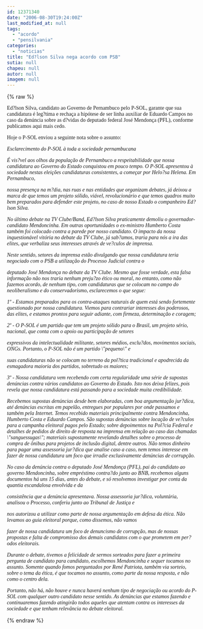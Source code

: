 ```yaml
---
id: 12371340
date: "2006-08-30T19:24:00Z"
last_modified_at: null
tags:
  - "acordo"
  - "pensilvania"
categories:
  - "noticias"
title: "Ed?lson Silva nega acordo com PSB"
sutia: null
chapeu: null
autor: null
imagem: null
---
```

{% raw %}
<p><P><FONT face=Verdana>Ed?lson Silva, candidato ao Governo de Pernambuco pelo P-SOL, garante que sua candidatura é leg?tima e rechaça a hipótese de ser linha auxiliar de Eduardo Campos no caso da denúncia sobre as d?vidas do deputado federal José Mendonça (PFL), conforme publicamos aqui mais cedo.</FONT></P></p>
<p><P><FONT face=Verdana>Hoje o P-SOL enviou a seguinte nota sobre o assunto:</FONT></P></p>
<p><P><I><FONT face=Verdana>Esclarecimento do P-SOL à toda a sociedade pernambucana</FONT></P></p>
<p><P><FONT face=Verdana>É vis?vel aos olhos da população de Pernambuco a respeitabilidade que nossa candidatura ao Governo do Estado conquistou em pouco tempo. O P-SOL apresentou à sociedade nestas eleições candidaturas consistentes, a começar por Helo?sa Helena. Em Pernambuco,</p>
<p> nossa presença na m?dia, nas ruas e nas entidades que organizam debates, já deixou a marca de que temos um projeto sólido, viável, revolucionário e que temos quadros muito bem preparados para defender este projeto, no caso de nosso Estado o companheiro Ed?lson Silva.</FONT></P></p>
<p><P><FONT face=Verdana>No último debate na TV Clube/Band, Ed?lson Silva praticamente demoliu o governador-candidato Mendoncinha. Em outras oportunidades o ex-ministro Humberto Costa também foi colocado contra a parede por nosso candidato. O impacto da nossa inquestionável vitória no debate da TV Clube, já sab?amos, traria para nós a ira das elites, que verbaliza seus interesses através de ve?culos de imprensa.</FONT></P></p>
<p><P><FONT face=Verdana>Neste sentido, setores da imprensa estão divulgando que nossa candidatura teria negociado com o PSB a utilização do Processo Judicial contra o</FONT></P></p>
<p><P><FONT face=Verdana>deputado José Mendonça no debate da TV Clube. Mesmo que fosse verdade, esta falsa informação não nos traria nenhum preju?zo ético ou moral, no entanto, como não fazemos acordo, de nenhum tipo, com candidaturas que se colocam no campo do neoliberalismo e do conservadorismo, esclarecemos o que segue:</FONT></P></p>
<p><P><FONT face=Verdana>1º - Estamos preparados para os contra-ataques naturais de quem está sendo fortemente questionado por nossa candidatura. Viemos para contrariar interesses dos poderosos, das elites, e estamos prontos para seguir adiante, com firmeza, determinação e coragem;</FONT></P></p>
<p><P><FONT face=Verdana>2º - O P-SOL é um partido que tem um projeto sólido para o Brasil, um projeto sério, nacional, que conta com o apoio ou participação de setores</FONT></P></p>
<p><P><FONT face=Verdana>expressivos da intelectualidade militante, setores médios, exclu?dos, movimentos sociais, ONGs. Portanto, o P-SOL não é um partido \"pequeno\" e</FONT></P></p>
<p><P><FONT face=Verdana>suas candidaturas não se colocam no terreno da pol?tica tradicional e apodrecida da esmagadora maioria dos partidos, sobretudo os maiores;</FONT></P></p>
<p><P><FONT face=Verdana>3º - Nossa candidatura vem recebendo com certa regularidade uma série de supostas denúncias contra vários candidatos ao Governo do Estado. Isto nos deixa felizes, pois revela que nossa candidatura está passando para a sociedade muita credibilidade.</FONT></P></p>
<p><P><FONT face=Verdana>Recebemos supostas denúncias desde bem elaboradas, com boa argumentação jur?dica, até denúncias escritas em papelão, entregues por populares por onde passamos e também pela Internet. Temos recebido materiais principalmente contra Mendoncinha, Humberto Costa e Eduardo Campos. São supostas denúncias sobre locação de ve?culos para a campanha eleitoral pagos pelo Estado; sobre depoimentos na Pol?cia Federal e detalhes de pedidos de direito de resposta na imprensa em relação ao caso das chamadas \"sanguessugas\"; materiais supostamente revelando detalhes sobre o processo de compra de ônibus para projetos de inclusão digital, dentre outros. Não temos dinheiro para pagar uma assessoria jur?dica que analise caso a caso, nem temos interesse em fazer de nossa candidatura um foco que irradie exclusivamente denúncias de corrupção.</FONT></P></p>
<p><P><FONT face=Verdana>No caso da denúncia contra o deputado José Mendonça (PFL), pai do candidato ao governo Mendoncinha, sobre empréstimo contra?do junto ao BNB, recebemos alguns documentos há uns 15 dias, antes do debate, e só resolvemos investigar por conta da quantia escandalosa envolvida e da</FONT></P></p>
<p><P><FONT face=Verdana>consistência que a denúncia apresentava. Nossa assessoria jur?dica, voluntária, analisou o Processo, conferiu junto ao Tribunal de Justiça e</FONT></P></p>
<p><P><FONT face=Verdana>nos autorizou a utilizar como parte de nossa argumentação em defesa da ética. Não levamos ao guia eleitoral porque, como dissemos, não vamos</FONT></P></p>
<p><P><FONT face=Verdana>fazer de nossa candidatura um foco de denuncismo de corrupção, mas de nossas propostas e falta de compromisso dos demais candidatos com o que prometem em per?odos eleitorais.</FONT></P></p>
<p><P><FONT face=Verdana>Durante o debate, tivemos a felicidade de sermos sorteados para fazer a primeira pergunta de candidato para candidato, escolhemos Mendoncinha e sequer tocamos no assunto. Somente quando fomos perguntados por René Patriota, também via sorteio, sobre o tema da ética, é que tocamos no assunto, como parte da nossa resposta, e não como o centro dela.</FONT></P></p>
<p><P><FONT face=Verdana>Portanto, não há, não houve e nunca haverá nenhum tipo de negociação ou acordo do P-SOL com qualquer outro candidato nesse sentido. As denúncias que estamos fazendo e continuaremos fazendo atingirão todos aqueles que atentam contra os interesses da sociedade e que tenham relevância no debate eleitoral.</FONT></P></I> </p>
{% endraw %}